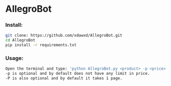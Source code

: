 # AllegroBot

### Install:

```bash
git clone: https://github.com/xdawxd/AllegroBot.git
cd AllegroBot
pip install -r requirements.txt
```

### Usage:

```bash
Open the terminal and type: 'python AllegroBot.py <product> -p <price> -P <number of pages>'
-p is optional and by default does not have any limit in price.
-P is also optional and by default it takes 1 page.
```
